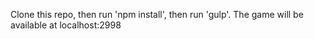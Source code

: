 Clone this repo, then run 'npm install', then run 'gulp'. The game will be available at localhost:2998